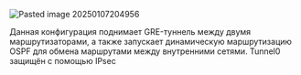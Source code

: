 ![Pasted image 20250107204956](https://github.com/user-attachments/assets/fb650f80-2daa-4a7e-bd32-8bc066aa7670)

Данная конфигурация поднимает GRE-туннель между двумя маршрутизаторами, а также запускает динамическую маршрутизацию OSPF для обмена маршрутами между внутренними сетями.
Tunnel0 защищён с помощью IPsec
